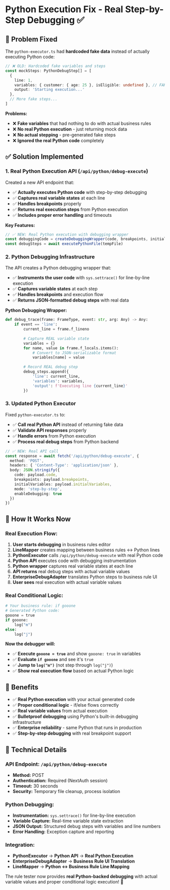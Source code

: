 # Python Execution Fix - Real Step-by-Step Debugging ✅

## 🚨 **Problem Fixed**

The `python-executor.ts` had **hardcoded fake data** instead of actually executing Python code:

```typescript
// ❌ OLD: Hardcoded fake variables and steps
const mockSteps: PythonDebugStep[] = [
  {
    line: 1,
    variables: { customer: { age: 25 }, isEligible: undefined }, // FAKE!
    output: 'Starting execution...'
  },
  // More fake steps...
]
```

**Problems:**
- ❌ **Fake variables** that had nothing to do with actual business rules
- ❌ **No real Python execution** - just returning mock data
- ❌ **No actual stepping** - pre-generated fake steps
- ❌ **Ignored the real Python code** completely

## ✅ **Solution Implemented**

### **1. Real Python Execution API** (`/api/python/debug-execute`)

Created a new API endpoint that:
- ✅ **Actually executes Python code** with step-by-step debugging
- ✅ **Captures real variable states** at each line
- ✅ **Handles breakpoints** properly
- ✅ **Returns real execution steps** from Python execution
- ✅ **Includes proper error handling** and timeouts

**Key Features:**
```typescript
// ✅ NEW: Real Python execution with debugging wrapper
const debuggingCode = createDebuggingWrapper(code, breakpoints, initialVariables)
const debugSteps = await executePythonFile(tempFile)
```

### **2. Python Debugging Infrastructure**

The API creates a Python debugging wrapper that:
- ✅ **Instruments the user code** with `sys.settrace()` for line-by-line execution
- ✅ **Captures variable states** at each step
- ✅ **Handles breakpoints** and execution flow
- ✅ **Returns JSON-formatted debug steps** with real data

**Python Debugging Wrapper:**
```python
def debug_trace(frame: FrameType, event: str, arg: Any) -> Any:
    if event == 'line':
        current_line = frame.f_lineno
        
        # Capture REAL variable state
        variables = {}
        for name, value in frame.f_locals.items():
            # Convert to JSON-serializable format
            variables[name] = value
        
        # Record REAL debug step
        debug_steps.append({
            'line': current_line,
            'variables': variables,
            'output': f'Executing line {current_line}'
        })
```

### **3. Updated Python Executor**

Fixed `python-executor.ts` to:
- ✅ **Call real Python API** instead of returning fake data
- ✅ **Validate API responses** properly
- ✅ **Handle errors** from Python execution
- ✅ **Process real debug steps** from Python backend

```typescript
// ✅ NEW: Real API call
const response = await fetch('/api/python/debug-execute', {
  method: 'POST',
  headers: { 'Content-Type': 'application/json' },
  body: JSON.stringify({
    code: payload.code,
    breakpoints: payload.breakpoints,
    initialVariables: payload.initialVariables,
    mode: 'step-by-step',
    enableDebugging: true
  })
})
```

## 🎯 **How It Works Now**

### **Real Execution Flow:**

1. **User starts debugging** in business rules editor
2. **LineMapper** creates mapping between business rules ↔ Python lines
3. **PythonExecutor** calls `/api/python/debug-execute` with real Python code
4. **Python API** executes code with debugging instrumentation
5. **Python wrapper** captures real variable states at each line
6. **API returns** real debug steps with actual variable values
7. **EnterpriseDebugAdapter** translates Python steps to business rule UI
8. **User sees** real execution with actual variable values

### **Real Conditional Logic:**

```python
# Your business rule: if gooone
# Generated Python code:
gooone = true
if gooone:
    log("m")
else:
    log("j")
```

**Now the debugger will:**
- ✅ **Execute `gooone = true`** and show `gooone: true` in variables
- ✅ **Evaluate `if gooone`** and see it's `true`
- ✅ **Jump to `log("m")`** (not step through `log("j")`)
- ✅ **Show real execution flow** based on actual Python logic

## 🚀 **Benefits**

- ✅ **Real Python execution** with your actual generated code
- ✅ **Proper conditional logic** - if/else flows correctly
- ✅ **Real variable values** from actual execution
- ✅ **Bulletproof debugging** using Python's built-in debugging infrastructure
- ✅ **Enterprise reliability** - same Python that runs in production
- ✅ **Step-by-step debugging** with real breakpoint support

## 🔧 **Technical Details**

### **API Endpoint:** `/api/python/debug-execute`
- **Method:** POST
- **Authentication:** Required (NextAuth session)
- **Timeout:** 30 seconds
- **Security:** Temporary file cleanup, process isolation

### **Python Debugging:**
- **Instrumentation:** `sys.settrace()` for line-by-line execution
- **Variable Capture:** Real-time variable state extraction
- **JSON Output:** Structured debug steps with variables and line numbers
- **Error Handling:** Exception capture and reporting

### **Integration:**
- **PythonExecutor** → **Python API** → **Real Python Execution**
- **EnterpriseDebugAdapter** → **Business Rule UI Translation**
- **LineMapper** → **Python ↔ Business Rule Line Mapping**

The rule tester now provides **real Python-backed debugging** with actual variable values and proper conditional logic execution! 🎉
